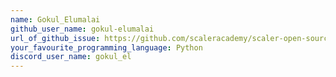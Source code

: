 ```yaml
---
name: Gokul_Elumalai
github_user_name: gokul-elumalai
url_of_github_issue: https://github.com/scaleracademy/scaler-open-source-september-challenge/issues/263
your_favourite_programming_language: Python
discord_user_name: gokul_el
---
```

